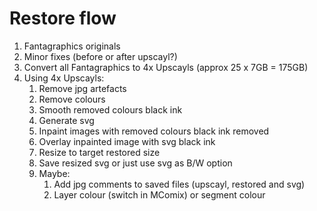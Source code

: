 # Restore flow

1. Fantagraphics originals
2. Minor fixes (before or after upscayl?)
3. Convert all Fantagraphics to 4x Upscayls (approx 25 x 7GB = 175GB)
4. Using 4x Upscayls:
    1. Remove jpg artefacts
    2. Remove colours
    3. Smooth removed colours black ink
    4. Generate svg
    5. Inpaint images with removed colours black ink removed
    6. Overlay inpainted image with svg black ink
    7. Resize to target restored size
    8. Save resized svg or just use svg as B/W option
    9. Maybe:
        1. Add jpg comments to saved files (upscayl, restored and svg)
        1. Layer colour (switch in MComix) or segment colour
